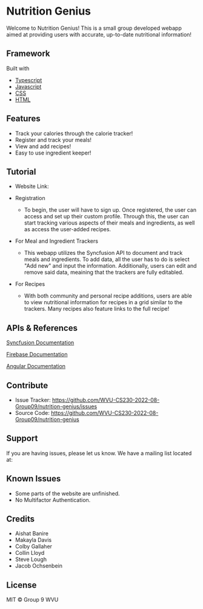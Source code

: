 Nutrition Genius
========

Welcome to Nutrition Genius! This is a small group developed webapp aimed at providing users with accurate, up-to-date nutritional information!



Framework
--------

Built with
  - [Typescript](https://www.typescriptlang.org/)
  - [Javascript](https://www.javascript.com/)
  - [CSS](https://developer.mozilla.org/en-US/docs/Web/CSS/Reference)
  - [HTML](https://html.com/)

Features
--------

- Track your calories through the calorie tracker!
- Register and track your meals!
- View and add recipes!
- Easy to use ingredient keeper!

Tutorial
----------
- Website Link: 

- Registration
  - To begin, the user will have to sign up. Once registered, the user can access and set up their custom profile. Through this, the user can start tracking various aspects of their meals and ingredients, as well as access the user-added recipes. 

- For Meal and Ingredient Trackers
  - This webapp utilizes the Syncfusion API to document and track meals and ingredients. To add data, all the user has to do is select "Add new" and input the information. Additionally, users can edit and remove said data, meaining that the trackers are fully editabled.

- For Recipes
  - With both community and personal recipe additions, users are able to view nutritional information for recipes in a grid similar to the trackers. Many recipes also feature links to the full recipe!

APIs & References
----------

[Syncfusion Documentation](https://ej2.syncfusion.com/angular/documentation/introduction/)

[Firebase Documentation](https://firebase.google.com/docs)

[Angular Documentation](https://angular.io/docs)

Contribute
----------

- Issue Tracker: https://github.com/WVU-CS230-2022-08-Group09/nutrition-genius/issues
- Source Code: https://github.com/WVU-CS230-2022-08-Group09/nutrition-genius

Support
-------

If you are having issues, please let us know.
We have a mailing list located at: 

Known Issues
-------

- Some parts of the website are unfinished.
- No Multifactor Authentication.

Credits
-------

- Aishat Banire
- Makayla Davis
- Colby Gallaher
- Collin Lloyd
- Steve Lough
- Jacob Ochsenbein


License
-------

MIT © Group 9 WVU
